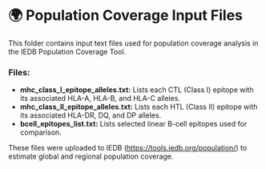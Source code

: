 # 🌍 Population Coverage Input Files

This folder contains input text files used for population coverage analysis in the IEDB Population Coverage Tool.

### Files:
- **mhc_class_I_epitope_alleles.txt:** Lists each CTL (Class I) epitope with its associated HLA-A, HLA-B, and HLA-C alleles.
- **mhc_class_II_epitope_alleles.txt:** Lists each HTL (Class II) epitope with its associated HLA-DR, DQ, and DP alleles.
- **bcell_epitopes_list.txt:** Lists selected linear B-cell epitopes used for comparison.

These files were uploaded to IEDB (https://tools.iedb.org/population/) to estimate global and regional population coverage.
